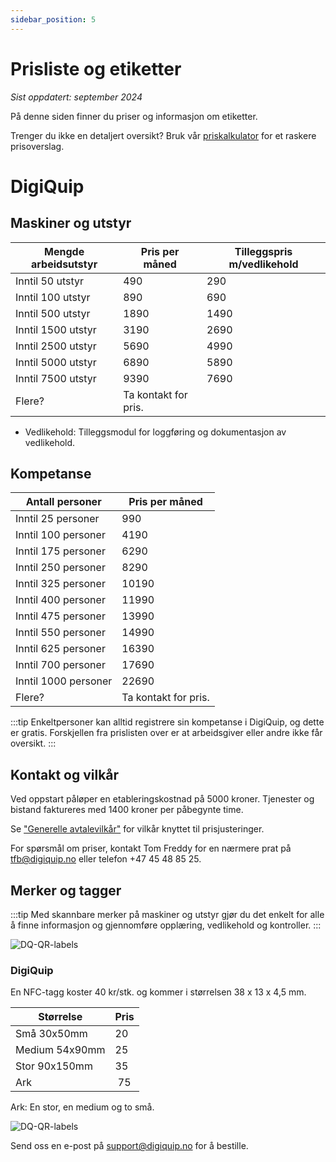 ```yaml
---
sidebar_position: 5
---
```

# Prisliste og etiketter
*Sist oppdatert: september 2024*

På denne siden finner du priser og informasjon om etiketter.

Trenger du ikke en detaljert oversikt? Bruk vår [priskalkulator](https://digiquip.no/price) for et raskere prisoverslag.

# DigiQuip

## Maskiner og utstyr

Mengde arbeidsutstyr|Pris per måned| Tilleggspris m/vedlikehold|
|--|--|--|
|Inntil 50 utstyr|490|290|
|Inntil 100 utstyr|890|690|
|Inntil 500 utstyr|1890|1490|
|Inntil 1500 utstyr|3190|2690|
|Inntil 2500 utstyr|5690|4990|
|Inntil 5000 utstyr|6890|5890|
|Inntil 7500 utstyr|9390|7690|
|Flere?|Ta kontakt for pris.|||

+ Vedlikehold: Tilleggsmodul for loggføring og dokumentasjon av vedlikehold.

## Kompetanse

Antall personer|Pris per måned|
|--------------|--|
|Inntil 25 personer|990|
|Inntil 100 personer|4190|
|Inntil 175 personer|6290|
|Inntil 250 personer|8290|
|Inntil 325 personer|10190|
|Inntil 400 personer|11990|
|Inntil 475 personer|13990|
|Inntil 550 personer|14990|
|Inntil 625 personer|16390|
|Inntil 700 personer|17690|
|Inntil 1000 personer|22690|
|Flere?|Ta kontakt for pris.|

:::tip
Enkeltpersoner kan alltid registrere sin kompetanse i DigiQuip, og dette er gratis. Forskjellen fra prislisten over er at arbeidsgiver eller andre ikke får oversikt.
:::

## Kontakt og vilkår

Ved oppstart påløper en etableringskostnad på 5000 kroner. Tjenester og bistand faktureres med 1400 kroner per påbegynte time.

Se ["Generelle avtalevilkår"](https://digiquip.no/docs/legal/terms#6-vederlag-og-betalingsbestemmelser) for vilkår knyttet til prisjusteringer.

For spørsmål om priser, kontakt Tom Freddy for en nærmere prat på tfb@digiquip.no eller telefon +47 45 48 85 25.

## Merker og tagger

:::tip
Med skannbare merker på maskiner og utstyr gjør du det enkelt for alle å finne informasjon og gjennomføre opplæring, vedlikehold og kontroller.
:::

![DQ-QR-labels](/img/scann-qr-code.jpg)

### DigiQuip

En NFC-tagg koster 40 kr/stk. og kommer i størrelsen 38 x 13 x 4,5 mm.

Størrelse     |Pris| 
| ------------|----|
| Små 30x50mm| 20|
| Medium 54x90mm | 25| 
| Stor 90x150mm| 35|
| Ark | 75| 

Ark: En stor, en medium og to små.

![DQ-QR-labels](/img/DQ-QR-labels.png)

Send oss en e-post på support@digiquip.no for å bestille.